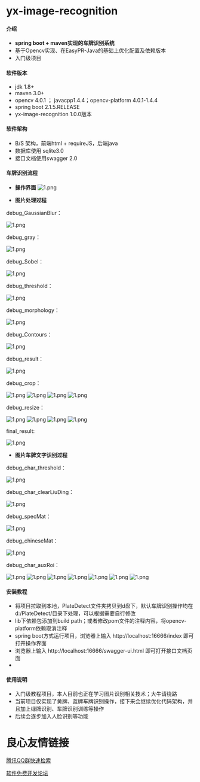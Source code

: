 # yx-image-recognition

#### 介绍
- **spring boot + maven实现的车牌识别系统**
- 基于Opencv实现、在EasyPR-Java的基础上优化配置及依赖版本
- 入门级项目

#### 软件版本
- jdk 1.8+
- maven 3.0+
- opencv 4.0.1 ； javacpp1.4.4；opencv-platform 4.0.1-1.4.4
- spring boot 2.1.5.RELEASE
- yx-image-recognition 1.0.0版本

#### 软件架构
- B/S 架构，前端html + requireJS，后端java
- 数据库使用 sqlite3.0
- 接口文档使用swagger 2.0

#### 车牌识别流程
- **操作界面**
![1.png](./res/doc_image/1.png)

- **图片处理过程**

debug_GaussianBlur：

![1.png](./res/doc_image/debug_GaussianBlur.jpg)

debug_gray：

![1.png](./res/doc_image/debug_gray.jpg)

debug_Sobel：

![1.png](./res/doc_image/debug_Sobel.jpg)

debug_threshold：

![1.png](./res/doc_image/debug_threshold.jpg)

debug_morphology：

![1.png](./res/doc_image/debug_morphology.jpg)

debug_Contours：

![1.png](./res/doc_image/debug_Contours.jpg)

debug_result：

![1.png](./res/doc_image/debug_result.jpg)

debug_crop：

![1.png](./res/doc_image/debug_crop_1.jpg)
![1.png](./res/doc_image/debug_crop_2.jpg)
![1.png](./res/doc_image/debug_crop_3.jpg)
![1.png](./res/doc_image/debug_crop_4.jpg)

debug_resize：

![1.png](./res/doc_image/debug_resize_1.jpg)
![1.png](./res/doc_image/debug_resize_2.jpg)
![1.png](./res/doc_image/debug_resize_3.jpg)
![1.png](./res/doc_image/debug_resize_4.jpg)

final_result:

![1.png](./res/doc_image/result_0.png)

- **图片车牌文字识别过程**

debug_char_threshold：

![1.png](./res/doc_image/debug_char_threshold.jpg)

debug_char_clearLiuDing：

![1.png](./res/doc_image/debug_char_clearLiuDing.jpg)

debug_specMat：

![1.png](./res/doc_image/debug_specMat.jpg)

debug_chineseMat：

![1.png](./res/doc_image/debug_chineseMat.jpg)

debug_char_auxRoi：

![1.png](./res/doc_image/debug_char_auxRoi_0.jpg)
![1.png](./res/doc_image/debug_char_auxRoi_1.jpg)
![1.png](./res/doc_image/debug_char_auxRoi_2.jpg)
![1.png](./res/doc_image/debug_char_auxRoi_3.jpg)
![1.png](./res/doc_image/debug_char_auxRoi_4.jpg)
![1.png](./res/doc_image/debug_char_auxRoi_5.jpg)
![1.png](./res/doc_image/debug_char_auxRoi_6.jpg)


#### 安装教程

- 将项目拉取到本地，PlateDetect文件夹拷贝到d盘下，默认车牌识别操作均在d:/PlateDetect/目录下处理，可以根据需要自行修改
- lib下依赖包添加到build path；或者修改pom文件的注释内容，将opencv-platform依赖取消注释
- spring boot方式运行项目，浏览器上输入 http://localhost:16666/index 即可打开操作界面
- 浏览器上输入 http://localhost:16666/swagger-ui.html 即可打开接口文档页面
- 

#### 使用说明

- 入门级教程项目，本人目前也正在学习图片识别相关技术；大牛请绕路
- 当前项目仅实现了黄牌、蓝牌车牌识别操作，接下来会继续优化代码架构，并且加上绿牌识别、车牌识别训练等操作
- 后续会逐步加入人脸识别等功能





 # 良心友情链接

[腾讯QQ群快速检索](http://u.720life.cn/s/8cf73f7c)

[软件免费开发论坛](http://u.720life.cn/s/bbb01dc0)